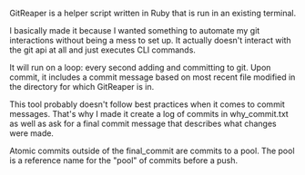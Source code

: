 GitReaper is a helper script written in Ruby that is run in an existing terminal.

I basically made it because I wanted something to automate my git interactions without being a mess to set up. It actually doesn't interact with the git api at all and just executes CLI commands.

It will run on a loop: every second adding and committing to git. Upon commit, it includes a commit message based on most recent file modified in the directory for which GitReaper is in.

This tool probably doesn't follow best practices when it comes to commit messages. That's why I made it create a log of commits in why_commit.txt as well as ask for a final commit message that describes what changes were made.

Atomic commits outside of the final_commit are commits to a pool. The pool is a reference name for the "pool" of commits before a push.